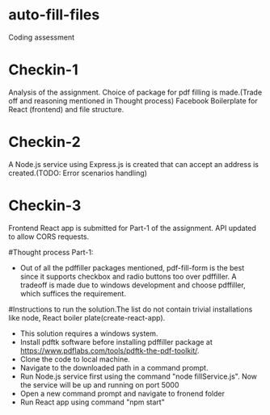 # auto-fill-files
Coding assessment

# Checkin-1
Analysis of the assignment.
Choice of package for pdf filling is made.(Trade off and reasoning mentioned in Thought process)
Facebook Boilerplate for React (frontend) and file structure.

# Checkin-2
A Node.js service using Express.js is created that can accept an address is created.(TODO: Error scenarios handling)

# Checkin-3
Frontend React app is submitted for Part-1 of the assignment.
API updated to allow CORS requests.

#Thought process
Part-1:
- Out of all the pdffiller packages mentioned, pdf-fill-form is the best since it supports checkbox and radio buttons too over pdffiller. 
  A tradeoff is made due to windows development and choose pdffiller, which suffices the requirement.

#Instructions to run the solution.The list do not contain trivial installations like node, React boiler plate(create-react-app).
- This solution requires a windows system.
- Install pdftk software before installing pdffiller package at https://www.pdflabs.com/tools/pdftk-the-pdf-toolkit/.
- Clone the code to local machine.
- Navigate to the downloaded path in a command prompt.
- Run Node.js service first using the command "node fillService.js". Now the service will be up and running on port 5000
- Open a new command prompt and navigate to fronend folder
- Run React app using command "npm start"



